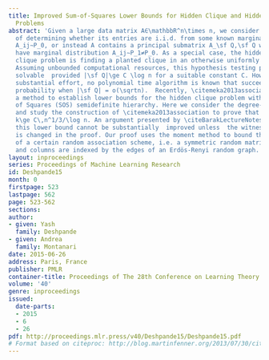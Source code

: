 ```yaml
---
title: Improved Sum-of-Squares Lower Bounds for Hidden Clique and Hidden Submatrix
  Problems
abstract: 'Given a large data matrix A∈\mathbbR^n\times n, we consider the problem
  of determining whether its entries are i.i.d. from some known marginal distribution
  A_ij∼P_0, or instead A contains a principal submatrix A_\sf Q,\sf Q whose entries
  have marginal distribution A_ij∼P_1≠P_0. As a special case, the hidden (or planted)
  clique problem is finding a planted clique in an otherwise uniformly random graph.
  Assuming unbounded computational resources, this hypothesis testing problem is statistically
  solvable  provided |\sf Q|\ge C \log n for a suitable constant C. However, despite
  substantial effort, no polynomial time algorithm is known that succeeds with high
  probability when |\sf Q| = o(\sqrtn).  Recently, \citemeka2013association proposed
  a method to establish lower bounds for the hidden clique problem within the Sum
  of Squares (SOS) semidefinite hierarchy. Here we consider the degree-4 SOS relaxation,
  and study the construction of \citemeka2013association to prove that SOS fails unless
  k\ge C\,n^1/3/\log n. An argument presented by \citeBarakLectureNotes implies that
  this lower bound cannot be substantially  improved unless  the witness construction
  is changed in the proof. Our proof uses the moment method to bound the spectrum
  of a certain random association scheme, i.e. a symmetric random matrix whose rows
  and columns are indexed by the edges of an Erdös-Renyi random graph. '
layout: inproceedings
series: Proceedings of Machine Learning Research
id: Deshpande15
month: 0
firstpage: 523
lastpage: 562
page: 523-562
sections: 
author:
- given: Yash
  family: Deshpande
- given: Andrea
  family: Montanari
date: 2015-06-26
address: Paris, France
publisher: PMLR
container-title: Proceedings of The 28th Conference on Learning Theory
volume: '40'
genre: inproceedings
issued:
  date-parts:
  - 2015
  - 6
  - 26
pdf: http://proceedings.mlr.press/v40/Deshpande15/Deshpande15.pdf
# Format based on citeproc: http://blog.martinfenner.org/2013/07/30/citeproc-yaml-for-bibliographies/
---
```

